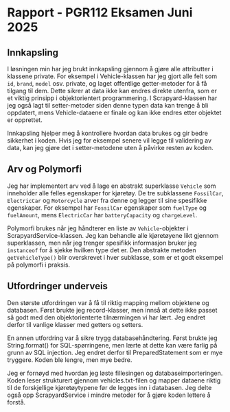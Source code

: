 # Rapport - PGR112 Eksamen Juni 2025

## Innkapsling

I løsningen min har jeg brukt innkapsling gjennom å gjøre alle attributter i klassene private. For eksempel i Vehicle-klassen har jeg gjort alle felt som `id`, `brand`, `model` osv. private, og laget offentlige getter-metoder for å få tilgang til dem. Dette sikrer at data ikke kan endres direkte utenfra, som er et viktig prinsipp i objektorientert programmering. I Scrapyard-klassen har jeg også lagt til setter-metoder siden denne typen data kan trenge å bli oppdatert, mens Vehicle-dataene er finale og kan ikke endres etter objektet er opprettet.

Innkapsling hjelper meg å kontrollere hvordan data brukes og gir bedre sikkerhet i koden. Hvis jeg for eksempel senere vil legge til validering av data, kan jeg gjøre det i setter-metodene uten å påvirke resten av koden.

## Arv og Polymorfi

Jeg har implementert arv ved å lage en abstrakt superklasse `Vehicle` som inneholder alle felles egenskaper for kjøretøy. De tre subklassene `FossilCar`, `ElectricCar` og `Motorcycle` arver fra denne og legger til sine spesifikke egenskaper. For eksempel har `FossilCar` egenskaper som `fuelType` og `fuelAmount`, mens `ElectricCar` har `batteryCapacity` og `chargeLevel`.

Polymorfi brukes når jeg håndterer en liste av `Vehicle`-objekter i ScrapyardService-klassen. Jeg kan behandle alle kjøretøyene likt gjennom superklassen, men når jeg trenger spesifikk informasjon bruker jeg `instanceof` for å sjekke hvilken type det er. Den abstrakte metoden `getVehicleType()` blir overskrevet i hver subklasse, som er et godt eksempel på polymorfi i praksis.

## Utfordringer underveis

Den største utfordringen var å få til riktig mapping mellom objektene og databasen. Først brukte jeg record-klasser, men innså at dette ikke passet så godt med den objektorienterte tilnærmingen vi har lært. Jeg endret derfor til vanlige klasser med getters og setters.

En annen utfordring var å sikre trygg databasehåndtering. Først brukte jeg String.format() for SQL-spørringene, men lærte at dette kan være farlig på grunn av SQL injection. Jeg endret derfor til PreparedStatement som er mye tryggere. Koden ble lengre, men mye bedre.

Jeg er fornøyd med hvordan jeg løste fillesingen og databaseimporteringen. Koden leser strukturert gjennom vehicles.txt-filen og mapper dataene riktig til de forskjellige kjøretøytypene før de legges inn i databasen. Jeg delte også opp ScrapyardService i mindre metoder for å gjøre koden lettere å forstå.